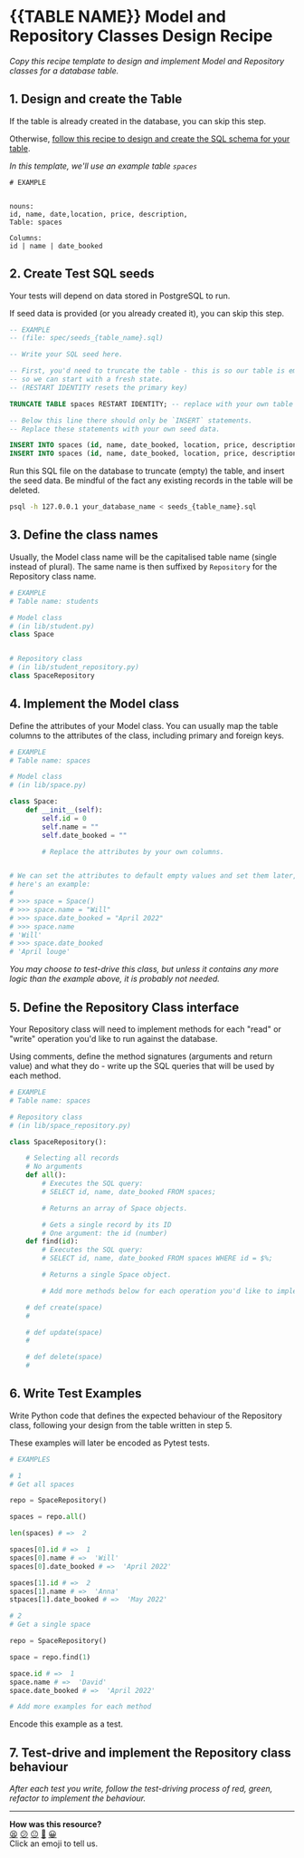 # {{TABLE NAME}} Model and Repository Classes Design Recipe

_Copy this recipe template to design and implement Model and Repository classes for a database table._

## 1. Design and create the Table

If the table is already created in the database, you can skip this step.

Otherwise, [follow this recipe to design and create the SQL schema for your table](./single_table_design_recipe_template.md).

*In this template, we'll use an example table `spaces`*

```
# EXAMPLE


nouns:
id, name, date,location, price, description, 
Table: spaces

Columns:
id | name | date_booked
```

## 2. Create Test SQL seeds

Your tests will depend on data stored in PostgreSQL to run.

If seed data is provided (or you already created it), you can skip this step.

```sql
-- EXAMPLE
-- (file: spec/seeds_{table_name}.sql)

-- Write your SQL seed here. 

-- First, you'd need to truncate the table - this is so our table is emptied between each test run,
-- so we can start with a fresh state.
-- (RESTART IDENTITY resets the primary key)

TRUNCATE TABLE spaces RESTART IDENTITY; -- replace with your own table name.

-- Below this line there should only be `INSERT` statements.
-- Replace these statements with your own seed data.

INSERT INTO spaces (id, name, date_booked, location, price, description, user_id) VALUES (1, 'appt');
INSERT INTO spaces (id, name, date_booked, location, price, description, user_id) VALUES (2, 'Anna', 'May 2022');
```

Run this SQL file on the database to truncate (empty) the table, and insert the seed data. Be mindful of the fact any existing records in the table will be deleted.

```bash
psql -h 127.0.0.1 your_database_name < seeds_{table_name}.sql
```

## 3. Define the class names

Usually, the Model class name will be the capitalised table name (single instead of plural). The same name is then suffixed by `Repository` for the Repository class name.

```python
# EXAMPLE
# Table name: students

# Model class
# (in lib/student.py)
class Space


# Repository class
# (in lib/student_repository.py)
class SpaceRepository

```

## 4. Implement the Model class

Define the attributes of your Model class. You can usually map the table columns to the attributes of the class, including primary and foreign keys.

```python
# EXAMPLE
# Table name: spaces

# Model class
# (in lib/space.py)

class Space:
    def __init__(self):
        self.id = 0
        self.name = ""
        self.date_booked = ""

        # Replace the attributes by your own columns.


# We can set the attributes to default empty values and set them later,
# here's an example:
#
# >>> space = Space()
# >>> space.name = "Will"
# >>> space.date_booked = "April 2022"
# >>> space.name
# 'Will'
# >>> space.date_booked
# 'April louge'

```

*You may choose to test-drive this class, but unless it contains any more logic than the example above, it is probably not needed.*

## 5. Define the Repository Class interface

Your Repository class will need to implement methods for each "read" or "write" operation you'd like to run against the database.

Using comments, define the method signatures (arguments and return value) and what they do - write up the SQL queries that will be used by each method.

```python
# EXAMPLE
# Table name: spaces

# Repository class
# (in lib/space_repository.py)

class SpaceRepository():

    # Selecting all records
    # No arguments
    def all():
        # Executes the SQL query:
        # SELECT id, name, date_booked FROM spaces;

        # Returns an array of Space objects.

        # Gets a single record by its ID
        # One argument: the id (number)
    def find(id):
        # Executes the SQL query:
        # SELECT id, name, date_booked FROM spaces WHERE id = $%;

        # Returns a single Space object.

        # Add more methods below for each operation you'd like to implement.

    # def create(space)
    # 

    # def update(space)
    # 

    # def delete(space)
    # 

```

## 6. Write Test Examples

Write Python code that defines the expected behaviour of the Repository class, following your design from the table written in step 5.

These examples will later be encoded as Pytest tests.

```python
# EXAMPLES

# 1
# Get all spaces

repo = SpaceRepository()

spaces = repo.all()

len(spaces) # =>  2

spaces[0].id # =>  1
spaces[0].name # =>  'Will'
spaces[0].date_booked # =>  'April 2022'

spaces[1].id # =>  2
spaces[1].name # =>  'Anna'
stpaces[1].date_booked # =>  'May 2022'

# 2
# Get a single space

repo = SpaceRepository()

space = repo.find(1)

space.id # =>  1
space.name # =>  'David'
space.date_booked # =>  'April 2022'

# Add more examples for each method
```

Encode this example as a test.


## 7. Test-drive and implement the Repository class behaviour

_After each test you write, follow the test-driving process of red, green, refactor to implement the behaviour._

<!-- BEGIN GENERATED SECTION DO NOT EDIT -->

---

**How was this resource?**  
[😫](https://airtable.com/shrUJ3t7KLMqVRFKR?prefill_Repository=makersacademy%2Fdatabases-in-python&prefill_File=resources%2Frepository_class_recipe_template.md&prefill_Sentiment=😫) [😕](https://airtable.com/shrUJ3t7KLMqVRFKR?prefill_Repository=makersacademy%2Fdatabases-in-python&prefill_File=resources%2Frepository_class_recipe_template.md&prefill_Sentiment=😕) [😐](https://airtable.com/shrUJ3t7KLMqVRFKR?prefill_Repository=makersacademy%2Fdatabases-in-python&prefill_File=resources%2Frepository_class_recipe_template.md&prefill_Sentiment=😐) [🙂](https://airtable.com/shrUJ3t7KLMqVRFKR?prefill_Repository=makersacademy%2Fdatabases-in-python&prefill_File=resources%2Frepository_class_recipe_template.md&prefill_Sentiment=🙂) [😀](https://airtable.com/shrUJ3t7KLMqVRFKR?prefill_Repository=makersacademy%2Fdatabases-in-python&prefill_File=resources%2Frepository_class_recipe_template.md&prefill_Sentiment=😀)  
Click an emoji to tell us.

<!-- END GENERATED SECTION DO NOT EDIT -->
